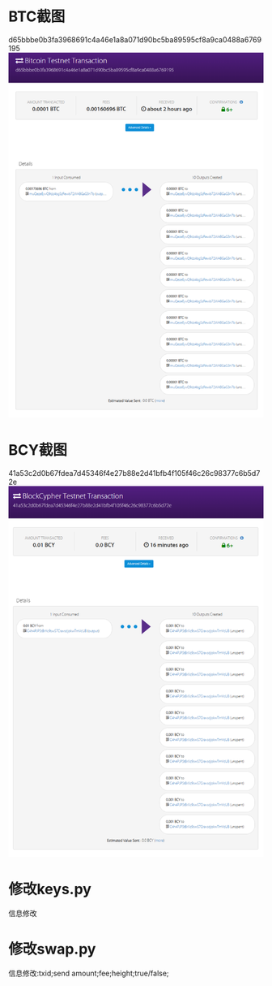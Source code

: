 # BTC截图
d65bbbe0b3fa3968691c4a46e1a8a071d90bc5ba89595cf8a9ca0488a6769195
![alt text](pic/1.png)

# BCY截图
41a53c2d0b67fdea7d45346f4e27b88e2d41bfb4f105f46c26c98377c6b5d72e
![alt text](pic/2.png)


# 修改keys.py 
信息修改


# 修改swap.py 
信息修改:txid;send amount;fee;height;true/false;
